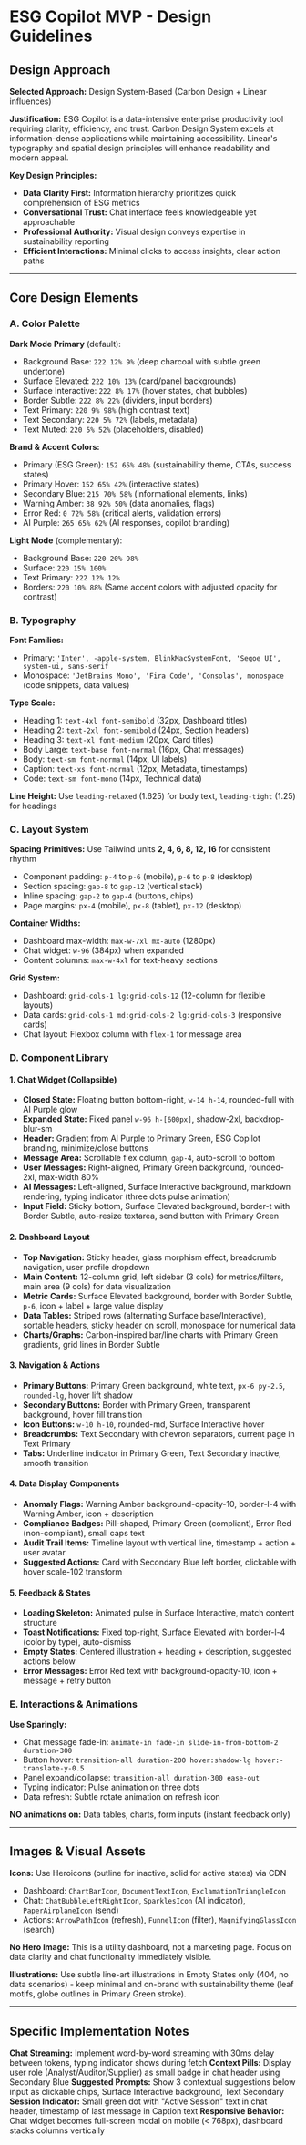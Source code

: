 # ESG Copilot MVP - Design Guidelines

## Design Approach

**Selected Approach:** Design System-Based (Carbon Design + Linear influences)

**Justification:** ESG Copilot is a data-intensive enterprise productivity tool requiring clarity, efficiency, and trust. Carbon Design System excels at information-dense applications while maintaining accessibility. Linear's typography and spatial design principles will enhance readability and modern appeal.

**Key Design Principles:**
- **Data Clarity First:** Information hierarchy prioritizes quick comprehension of ESG metrics
- **Conversational Trust:** Chat interface feels knowledgeable yet approachable
- **Professional Authority:** Visual design conveys expertise in sustainability reporting
- **Efficient Interactions:** Minimal clicks to access insights, clear action paths

---

## Core Design Elements

### A. Color Palette

**Dark Mode Primary** (default):
- Background Base: `222 12% 9%` (deep charcoal with subtle green undertone)
- Surface Elevated: `222 10% 13%` (card/panel backgrounds)
- Surface Interactive: `222 8% 17%` (hover states, chat bubbles)
- Border Subtle: `222 8% 22%` (dividers, input borders)
- Text Primary: `220 9% 98%` (high contrast text)
- Text Secondary: `220 5% 72%` (labels, metadata)
- Text Muted: `220 5% 52%` (placeholders, disabled)

**Brand & Accent Colors:**
- Primary (ESG Green): `152 65% 48%` (sustainability theme, CTAs, success states)
- Primary Hover: `152 65% 42%` (interactive states)
- Secondary Blue: `215 70% 58%` (informational elements, links)
- Warning Amber: `38 92% 50%` (data anomalies, flags)
- Error Red: `0 72% 58%` (critical alerts, validation errors)
- AI Purple: `265 65% 62%` (AI responses, copilot branding)

**Light Mode** (complementary):
- Background Base: `220 20% 98%`
- Surface: `220 15% 100%`
- Text Primary: `222 12% 12%`
- Borders: `220 10% 88%`
(Same accent colors with adjusted opacity for contrast)

### B. Typography

**Font Families:**
- Primary: `'Inter', -apple-system, BlinkMacSystemFont, 'Segoe UI', system-ui, sans-serif`
- Monospace: `'JetBrains Mono', 'Fira Code', 'Consolas', monospace` (code snippets, data values)

**Type Scale:**
- Heading 1: `text-4xl font-semibold` (32px, Dashboard titles)
- Heading 2: `text-2xl font-semibold` (24px, Section headers)
- Heading 3: `text-xl font-medium` (20px, Card titles)
- Body Large: `text-base font-normal` (16px, Chat messages)
- Body: `text-sm font-normal` (14px, UI labels)
- Caption: `text-xs font-normal` (12px, Metadata, timestamps)
- Code: `text-sm font-mono` (14px, Technical data)

**Line Height:** Use `leading-relaxed` (1.625) for body text, `leading-tight` (1.25) for headings

### C. Layout System

**Spacing Primitives:** Use Tailwind units **2, 4, 6, 8, 12, 16** for consistent rhythm
- Component padding: `p-4` to `p-6` (mobile), `p-6` to `p-8` (desktop)
- Section spacing: `gap-8` to `gap-12` (vertical stack)
- Inline spacing: `gap-2` to `gap-4` (buttons, chips)
- Page margins: `px-4` (mobile), `px-8` (tablet), `px-12` (desktop)

**Container Widths:**
- Dashboard max-width: `max-w-7xl mx-auto` (1280px)
- Chat widget: `w-96` (384px) when expanded
- Content columns: `max-w-4xl` for text-heavy sections

**Grid System:**
- Dashboard: `grid-cols-1 lg:grid-cols-12` (12-column for flexible layouts)
- Data cards: `grid-cols-1 md:grid-cols-2 lg:grid-cols-3` (responsive cards)
- Chat layout: Flexbox column with `flex-1` for message area

### D. Component Library

#### 1. Chat Widget (Collapsible)
- **Closed State:** Floating button bottom-right, `w-14 h-14`, rounded-full with AI Purple glow
- **Expanded State:** Fixed panel `w-96 h-[600px]`, shadow-2xl, backdrop-blur-sm
- **Header:** Gradient from AI Purple to Primary Green, ESG Copilot branding, minimize/close buttons
- **Message Area:** Scrollable flex column, `gap-4`, auto-scroll to bottom
- **User Messages:** Right-aligned, Primary Green background, rounded-2xl, max-width 80%
- **AI Messages:** Left-aligned, Surface Interactive background, markdown rendering, typing indicator (three dots pulse animation)
- **Input Field:** Sticky bottom, Surface Elevated background, border-t with Border Subtle, auto-resize textarea, send button with Primary Green

#### 2. Dashboard Layout
- **Top Navigation:** Sticky header, glass morphism effect, breadcrumb navigation, user profile dropdown
- **Main Content:** 12-column grid, left sidebar (3 cols) for metrics/filters, main area (9 cols) for data visualization
- **Metric Cards:** Surface Elevated background, border with Border Subtle, `p-6`, icon + label + large value display
- **Data Tables:** Striped rows (alternating Surface base/Interactive), sortable headers, sticky header on scroll, monospace for numerical data
- **Charts/Graphs:** Carbon-inspired bar/line charts with Primary Green gradients, grid lines in Border Subtle

#### 3. Navigation & Actions
- **Primary Buttons:** Primary Green background, white text, `px-6 py-2.5`, `rounded-lg`, hover lift shadow
- **Secondary Buttons:** Border with Primary Green, transparent background, hover fill transition
- **Icon Buttons:** `w-10 h-10`, rounded-md, Surface Interactive hover
- **Breadcrumbs:** Text Secondary with chevron separators, current page in Text Primary
- **Tabs:** Underline indicator in Primary Green, Text Secondary inactive, smooth transition

#### 4. Data Display Components
- **Anomaly Flags:** Warning Amber background-opacity-10, border-l-4 with Warning Amber, icon + description
- **Compliance Badges:** Pill-shaped, Primary Green (compliant), Error Red (non-compliant), small caps text
- **Audit Trail Items:** Timeline layout with vertical line, timestamp + action + user avatar
- **Suggested Actions:** Card with Secondary Blue left border, clickable with hover scale-102 transform

#### 5. Feedback & States
- **Loading Skeleton:** Animated pulse in Surface Interactive, match content structure
- **Toast Notifications:** Fixed top-right, Surface Elevated with border-l-4 (color by type), auto-dismiss
- **Empty States:** Centered illustration + heading + description, suggested actions below
- **Error Messages:** Error Red text with background-opacity-10, icon + message + retry button

### E. Interactions & Animations

**Use Sparingly:**
- Chat message fade-in: `animate-in fade-in slide-in-from-bottom-2 duration-300`
- Button hover: `transition-all duration-200 hover:shadow-lg hover:-translate-y-0.5`
- Panel expand/collapse: `transition-all duration-300 ease-out`
- Typing indicator: Pulse animation on three dots
- Data refresh: Subtle rotate animation on refresh icon

**NO animations on:** Data tables, charts, form inputs (instant feedback only)

---

## Images & Visual Assets

**Icons:** Use Heroicons (outline for inactive, solid for active states) via CDN
- Dashboard: `ChartBarIcon`, `DocumentTextIcon`, `ExclamationTriangleIcon`
- Chat: `ChatBubbleLeftRightIcon`, `SparklesIcon` (AI indicator), `PaperAirplaneIcon` (send)
- Actions: `ArrowPathIcon` (refresh), `FunnelIcon` (filter), `MagnifyingGlassIcon` (search)

**No Hero Image:** This is a utility dashboard, not a marketing page. Focus on data clarity and chat functionality immediately visible.

**Illustrations:** Use subtle line-art illustrations in Empty States only (404, no data scenarios) - keep minimal and on-brand with sustainability theme (leaf motifs, globe outlines in Primary Green stroke).

---

## Specific Implementation Notes

**Chat Streaming:** Implement word-by-word streaming with 30ms delay between tokens, typing indicator shows during fetch
**Context Pills:** Display user role (Analyst/Auditor/Supplier) as small badge in chat header using Secondary Blue
**Suggested Prompts:** Show 3 contextual suggestions below input as clickable chips, Surface Interactive background, Text Secondary
**Session Indicator:** Small green dot with "Active Session" text in chat header, timestamp of last message in Caption text
**Responsive Behavior:** Chat widget becomes full-screen modal on mobile (< 768px), dashboard stacks columns vertically